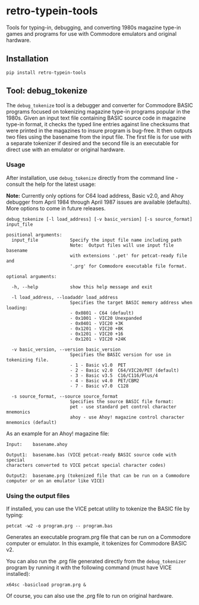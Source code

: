 # retro-typein-tools
Tools for typing-in, debugging, and converting 1980s magazine type-in games and 
programs for use with Commodore emulators and original hardware. 

## Installation
`pip install retro-typein-tools`

## Tool: debug_tokenize

The `debug_tokenize` tool is a debugger and converter for Commodore BASIC 
programs focused on tokenizing magazine type-in programs popular in the 1980s. 
Given an input text file containing BASIC source code in magazine type-in
format, it checks the typed line entries against line checksums that were 
printed in the magazines to insure program is bug-free.  It then outputs two
files using the basename from the input file. The first file is for use with a
separate tokenizer if desired and the second file is an executable for direct
use with an emulator or original hardware.

### Usage

After installation, use `debug_tokenize` directly from the command line - 
consult the help for the latest usage: 

**Note:** Currently only options for C64 load address, Basic v2.0, and Ahoy
debugger from April 1984 through April 1987 issues are available (defaults).
More options to come in future releases.

```
debug_tokenize [-l load_address] [-v basic_version] [-s source_format] input_file
```

```
positional arguments:
  input_file            Specify the input file name including path
                        Note:  Output files will use input file basename
                        with extensions '.pet' for petcat-ready file and
                        '.prg' for Commodore executable file format.

optional arguments:

  -h, --help            show this help message and exit

  -l load_address, --loadaddr load_address
                        Specifies the target BASIC memory address when loading:
                        - 0x0801 - C64 (default)
                        - 0x1001 - VIC20 Unexpanded
                        - 0x0401 - VIC20 +3K
                        - 0x1201 - VIC20 +8K
                        - 0x1201 - VIC20 +16
                        - 0x1201 - VIC20 +24K

  -v basic_version, --version basic_version
                        Specifies the BASIC version for use in tokenizing file.
                        - 1 - Basic v1.0  PET
                        - 2 - Basic v2.0  C64/VIC20/PET (default)
                        - 3 - Basic v3.5  C16/C116/Plus/4
                        - 4 - Basic v4.0  PET/CBM2
                        - 7 - Basic v7.0  C128

  -s source_format, --source source_format
                        Specifies the source BASIC file format:
                        pet - use standard pet control character mnemonics
                        ahoy - use Ahoy! magazine control character mnemonics (default)
```


As an example for an Ahoy! magazine file:

```
Input:    basename.ahoy

Output1:  basename.bas (VICE petcat-ready BASIC source code with special
characters converted to VICE petcat special character codes)

Output2:  basename.prg (tokenized file that can be run on a Commodore 
computer or on an emulator like VICE)
```

### Using the output files

If installed, you can use the VICE petcat utility to tokenize the BASIC file
by typing:

```
petcat -w2 -o program.prg -- program.bas 
```

Generates an executable program.prg file that can be run on a Commodore 
computer or emulator.  In this example, it tokenizes for Commodore BASIC v2.

You can also run the .prg file generated directly from the `debug_tokenizer`
program by running it with the following command (must have VICE installed):

```
x64sc -basicload program.prg &
```

Of course, you can also use the .prg file to run on original hardware.

